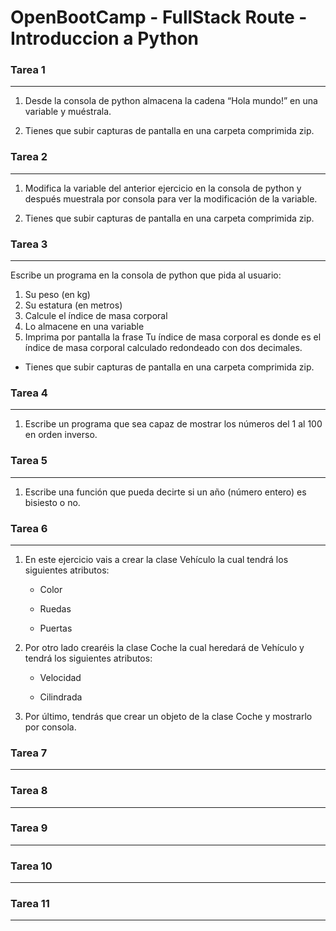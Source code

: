 # OpenBootCamp - FullStack Route - Introduccion a Python

### Tarea 1
---
1. Desde la consola de python almacena la cadena “Hola mundo!” en una variable y muéstrala.

2. Tienes que subir capturas de pantalla en una carpeta comprimida zip.

### Tarea 2
---

1. Modifica la variable del anterior ejercicio en la consola de python y después muestrala por consola para ver la modificación de la variable.

2. Tienes que subir capturas de pantalla en una carpeta comprimida zip.

### Tarea 3
---
Escribe un programa en la consola de python que pida al usuario: 
1. Su peso (en kg)
2. Su estatura (en metros)
3. Calcule el índice de masa corporal
4. Lo almacene en una variable
5. Imprima por pantalla la frase Tu índice de masa corporal es donde es el índice de masa corporal calculado redondeado con dos decimales. 

- Tienes que subir capturas de pantalla en una carpeta comprimida zip.

### Tarea 4
---
1. Escribe un programa que sea capaz de mostrar los números del 1 al 100 en orden inverso.


### Tarea 5
---
1. Escribe una función que pueda decirte si un año (número entero) es bisiesto o no.

### Tarea 6
---

1. En este ejercicio vais a crear la clase Vehículo la cual tendrá los siguientes atributos:

    - Color

    - Ruedas

    - Puertas

2. Por otro lado crearéis la clase Coche la cual heredará de Vehículo y tendrá los siguientes atributos:

    - Velocidad

    - Cilindrada

3. Por último, tendrás que crear un objeto de la clase Coche y mostrarlo por consola.

### Tarea 7
---
### Tarea 8
---
### Tarea 9
---
### Tarea 10
---
### Tarea 11
---

